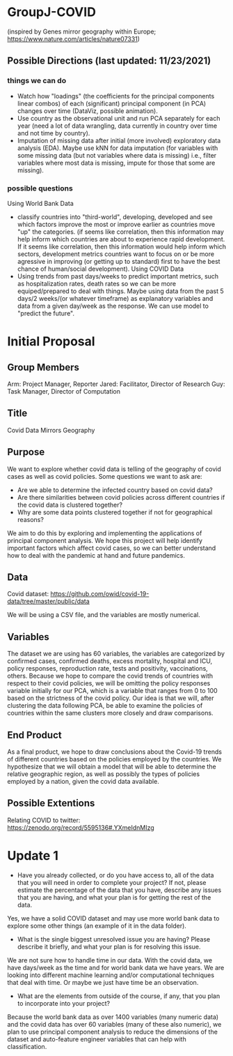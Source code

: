 # GroupJ-COVID

(inspired by Genes mirror geography within Europe; https://www.nature.com/articles/nature07331)

## Possible Directions (last updated: 11/23/2021)

### things we can do

- Watch how "loadings" (the coefficients for the principal components linear combos) of each (significant) principal component (in PCA) changes over time (DataViz, possible animation).
- Use country as the observational unit and run PCA separately for each year (need a lot of data wrangling, data currently in country over time and not time by country).
- Imputation of missing data after initial (more involved) exploratory data analysis (EDA). Maybe use kNN for data imputation (for variables with some missing data (but not variables where data is missing) i.e., filter variables where most data is missing, impute for those that some are missing).

### possible questions

Using World Bank Data
- classify countries into "third-world", developing, developed and see which factors improve the most or improve earlier as countries move "up" the categories. (if seems like correlation, then this information may help inform which countries are about to experience rapid development. If it seems like correlation, then this information would help inform which sectors, development metrics countries want to focus on or be more agressive in improving (or getting up to standard) first to have the best chance of human/social development).
Using COVID Data
- Using trends from past days/weeks to predict important metrics, such as hospitalization rates, death rates so we can be more equiped/prepared to deal with things. Maybe using data from the past 5 days/2 weeks/(or whatever timeframe) as explanatory variables and data from a given day/week as the response. We can use model to "predict the future".

# Initial Proposal

## Group Members

Arm: Project Manager, Reporter
Jared: Facilitator, Director of Research
Guy: Task Manager, Director of Computation

## Title

Covid Data Mirrors Geography

## Purpose
 
We want to explore whether covid data is telling of the geography of covid cases as well as covid policies.  Some questions we want to ask are:

- Are we able to determine the infected country based on covid data?
- Are there similarities between covid policies across different countries if the covid data is clustered together?
- Why are some data points clustered together if not for geographical reasons?

We aim to do this by exploring and implementing the applications of principal component analysis. 
We hope this project will help identify important factors which affect covid cases, so we can better understand how to deal with the pandemic at hand and future pandemics.
 
## Data
 
Covid dataset: https://github.com/owid/covid-19-data/tree/master/public/data

We will be using a CSV file, and the variables are mostly numerical.
 
## Variables
 
The dataset we are using has 60 variables, the variables are categorized by confirmed cases, confirmed deaths, excess mortality, hospital and ICU, policy responses, reproduction rate, tests and positivity, vaccinations, others. Because we hope to compare the covid trends of countries with respect to their covid policies, we will be omitting the policy responses variable initially for our PCA, which is a variable that ranges from 0 to 100 based on the strictness of the covid policy. Our idea is that we will, after clustering the data following PCA, be able to examine the policies of countries within the same clusters more closely and draw comparisons.
 
## End Product

As a final product, we hope to draw conclusions about the Covid-19 trends of different countries based on the policies employed by the countries. We hypothesize that we will obtain a model that will be able to determine the relative geographic region, as well as possibly the types of policies employed by a nation, given the covid data available. 

## Possible Extentions

Relating COVID to twitter: https://zenodo.org/record/5595136#.YXmeIdnMIzg

# Update 1

- Have you already collected, or do you have access to, all of the data that you will need in order to complete your project? If not, please estimate the percentage of the data that you have, describe any issues that you are having, and what your plan is for getting the rest of the data.

Yes, we have a solid COVID dataset and may use more world bank data to explore some other things (an example of it in the data folder).

- What is the single biggest unresolved issue you are having? Please describe it briefly, and what your plan is for resolving this issue.

We are not sure how to handle time in our data. With the covid data, we have days/week as the time and for world bank data we have years. We are looking into different machine learning and/or computational techniques that deal with time. Or maybe we just have time be an observation.

- What are the elements from outside of the course, if any, that you plan to incorporate into your project?

Because the world bank data as over 1400 variables (many numeric data) and the covid data has over 60 variables (many of these also numeric), we plan to use principal component analysis to reduce the dimensions of the dataset and auto-feature engineer variables that can help with classification.
